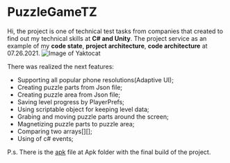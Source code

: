 # PuzzleGameTZ
Hi, the project is one of technical test tasks from companies that created to find out my technical skills at **C# and Unity**.
The project service as an example of my **code state**, **project architecture**, **code architecture** at 07.26.2021.
![Image of Yaktocat](https://sun9-74.userapi.com/impg/ZjgsVEqetk85FFnFX5wCm51PhHO7Ba6xgxTMqg/DDYQvEoa53I.jpg?size=524x932&quality=96&sign=d0374083efd054ba0ec76b60a4e68838&type=album)

There was realized the next features:
* Supporting all popular phone resolutions(Adaptive UI);
* Creating puzzle parts from Json file;
* Creating puzzle area from Json file;
* Saving level progress by PlayerPrefs;
* Using scriptable object for keeping level data;
* Grabing and moving puzzle parts around the screen;
* Magnetizing puzzle parts to puzzle area;
* Comparing two arrays[][];
* Using of c# events; 

P.s. 
There is the [apk](https://github.com/MrBarskih/PuzzleGameTZ/tree/Development/Apk) file at Apk folder with the final build of the project.

